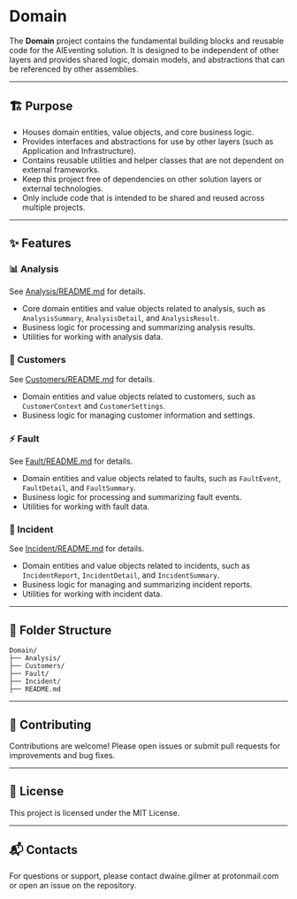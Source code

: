 # Domain

The **Domain** project contains the fundamental building blocks and reusable code for the AIEventing solution. It is designed to be independent of other layers and provides shared logic, domain models, and abstractions that can be referenced by other assemblies. 

---

## 🏗️ Purpose

- Houses domain entities, value objects, and core business logic.
- Provides interfaces and abstractions for use by other layers (such as Application and Infrastructure).
- Contains reusable utilities and helper classes that are not dependent on external frameworks.
- Keep this project free of dependencies on other solution layers or external technologies.
- Only include code that is intended to be shared and reused across multiple projects.

---

## ✨ Features

### 📊 Analysis

See [Analysis/README.md](./Analysis/README.md) for details.

- Core domain entities and value objects related to analysis, such as `AnalysisSummary`, `AnalysisDetail`, and `AnalysisResult`.
- Business logic for processing and summarizing analysis results.
- Utilities for working with analysis data.

### 👥 Customers

See [Customers/README.md](./Customers/README.md) for details.

- Domain entities and value objects related to customers, such as `CustomerContext` and `CustomerSettings`.
- Business logic for managing customer information and settings.

### ⚡ Fault

See [Fault/README.md](./Fault/README.md) for details.

- Domain entities and value objects related to faults, such as `FaultEvent`, `FaultDetail`, and `FaultSummary`.
- Business logic for processing and summarizing fault events.
- Utilities for working with fault data.

### 🚨 Incident

See [Incident/README.md](./Incident/README.md) for details.

- Domain entities and value objects related to incidents, such as `IncidentReport`, `IncidentDetail`, and `IncidentSummary`.
- Business logic for managing and summarizing incident reports.
- Utilities for working with incident data.

---

## 📁 Folder Structure

```
Domain/
├── Analysis/
├── Customers/
├── Fault/
├── Incident/
├── README.md
```

---

## 🤝 Contributing

Contributions are welcome! Please open issues or submit pull requests for improvements and bug fixes.

---

## 📄 License

This project is licensed under the MIT License.

---

## 📬 Contacts

For questions or support, please contact dwaine.gilmer at protonmail.com or open an issue on the repository.